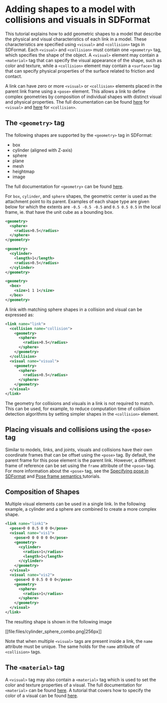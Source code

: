 # Adding shapes to a model with collisions and visuals in SDFormat

This tutorial explains how to add geometric shapes to a model that describe the
physical and visual characteristics of each link in a model.
These characteristics are specified
using `<visual>` and `<collision>` tags in SDFormat.
Each `<visual>` and `<collision>` must contain one `<geometry>` tag, which
specifies the shape of the object.
A `<visual>` element may contain a `<material>` tag that can specify the
visual appearance of the shape, such as color and texture,
while a `<collision>` element may contain a `<surface>` tag that can specify
physical properties of the surface related to friction and contact.

A link can have zero or more `<visual>` or `<collision>` elements
placed in the parent link frame using a `<pose>` element.
This allows a link to define complex geometries by composition of
individual shapes with distinct visual and physical properties.
The full documentation can be found
[here](http://sdformat.org/spec?ver=1.4&elem=visual) for `<visual>`
and [here](http://sdformat.org/spec?ver=1.4&elem=collision) for `<collision>`.

## The `<geometry>` tag

The following shapes are supported by the `<geometry>` tag in SDFormat:

* box
* cylinder (aligned with Z-axis)
* sphere
* plane
* mesh
* heightmap
* image

The full documentation for `<geometry>` can be found
[here](http://sdformat.org/spec?ver=1.4&elem=geometry).

For `box`, `cylinder`, and `sphere` shapes, the geometric center is used as
the attachment point to its parent.
Examples of each shape type are given below for which
the extents are `-0.5 -0.5 -0.5` and `0.5 0.5 0.5` in the local frame,
ie. that have the unit cube as a bounding box.

```xml
<geometry>
  <sphere>
    <radius>0.5</radius>
  </sphere>
</geometry>
```

```xml
<geometry>
  <cylinder>
    <length>1</length>
    <radius>0.5</radius>
  </cylinder>
</geometry>
```

```xml
<geometry>
  <box>
    <size>1 1 1</size>
  </box>
</geometry>
```

A link with matching sphere shapes in a collision and visual can be expressed as:

```xml
<link name="link">
  <collision name="collision">
    <geometry>
      <sphere>
        <radius>0.5</radius>
      </sphere>
    </geometry>
  </collision>
  <visual name="visual">
    <geometry>
      <sphere>
        <radius>0.5</radius>
      </sphere>
    </geometry>
  </visual>
</link>
```

The geometry for collisions and visuals in a link is not required to match.
This can be used, for example, to reduce computation time of collision detection
algorithms by setting simpler shapes in the `<collision>` element.

## Placing visuals and collisions using the `<pose>` tag

Similar to models, links, and joints, visuals and collisions have their own
coordinate frames that can be offset using the `<pose>` tag. By default, the
parent frame for this pose element is the parent link. However, a different
frame of reference can be set using the `frame` attribute of the `<pose>` tag.
For more information about the `<pose>` tag, see the [Specifying pose in
SDFormat](/tutorials?tut=specify_pose&ver=1.4) and [Pose frame semantics
](/tutorials?tut=pose_frame_semantics&ver=1.4) tutorials.

## Composition of Shapes

Multiple visual elements can be used in a single link.
In the following example, a cylinder and a sphere are combined to create a more
complex shape.


```xml
<link name="link1">
  <pose>0 0 0.5 0 0 0</pose>
  <visual name="vis1">
    <pose>0 0 0 0 0 0</pose>
    <geometry>
      <cylinder>
        <radius>1</radius>
        <length>1</length>
      </cylinder>
    </geometry>
  </visual>
  <visual name="vis2">
    <pose>0 0 0.5 0 0 0</pose>
    <geometry>
      <sphere>
        <radius>1</radius>
      </sphere>
    </geometry>
  </visual>
</link>
```
The resulting shape is shown in the following image

[[file:files/cylinder_sphere_combo.png|256px]]

Note that when multiple `<visual>` tags are present inside a link, the `name`
attribute must be unique. The same holds for the `name` attribute of
`<collision>` tags.

## The `<material>` tag

A `<visual>` tag may also contain a `<material>` tag which is used to set the
color and texture properties of a visual.
The full documentation for `<material>` can be found
[here](http://sdformat.org/spec?ver=1.4&elem=material).
A tutorial that covers how to specify the color of a visual can be found [here](/tutorials?tut=spec_materials).
